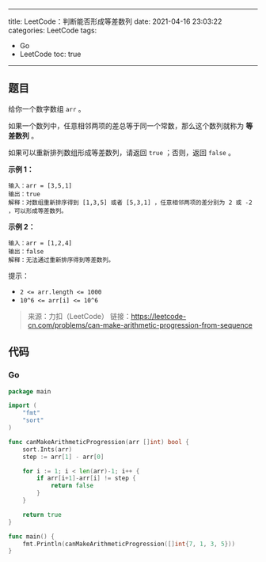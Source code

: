 ----
title: LeetCode：判断能否形成等差数列
date: 2021-04-16 23:03:22
categories: LeetCode
tags: 
- Go
- LeetCode
toc: true
----

## 题目

给你一个数字数组 `arr` 。

如果一个数列中，任意相邻两项的差总等于同一个常数，那么这个数列就称为 **等差数列** 。

如果可以重新排列数组形成等差数列，请返回 `true` ；否则，返回 `false` 。

**示例 1：**

```
输入：arr = [3,5,1]
输出：true
解释：对数组重新排序得到 [1,3,5] 或者 [5,3,1] ，任意相邻两项的差分别为 2 或 -2 ，可以形成等差数列。
```

<!-- more -->

**示例 2：**

```
输入：arr = [1,2,4]
输出：false
解释：无法通过重新排序得到等差数列。
```

提示：

- `2 <= arr.length <= 1000`
- `10^6 <= arr[i] <= 10^6`

> 来源：力扣（LeetCode）
> 链接：https://leetcode-cn.com/problems/can-make-arithmetic-progression-from-sequence

## 代码

### Go

```go
package main

import (
	"fmt"
	"sort"
)

func canMakeArithmeticProgression(arr []int) bool {
	sort.Ints(arr)
	step := arr[1] - arr[0]

	for i := 1; i < len(arr)-1; i++ {
		if arr[i+1]-arr[i] != step {
			return false
		}
	}

	return true
}

func main() {
	fmt.Println(canMakeArithmeticProgression([]int{7, 1, 3, 5}))
}
```